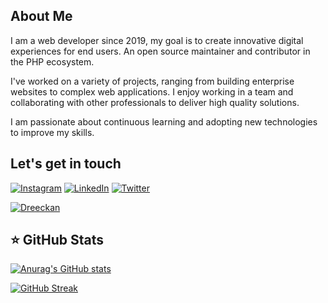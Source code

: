 ## About Me

I am a web developer since 2019, my goal is to create innovative digital experiences 
for end users. An open source maintainer and contributor in the PHP ecosystem.

I've worked on a variety of projects, ranging from building enterprise websites to complex web applications. I enjoy working in a team and collaborating with other professionals to deliver
high quality solutions.

I am passionate about continuous learning and adopting new technologies to improve my skills.


## Let's get in touch

[![Instagram](https://img.shields.io/badge/Instagram-%23E4405F.svg?logo=Instagram&logoColor=white)](https://www.instagram.com/tresor.ilunga_/) [![LinkedIn](https://img.shields.io/badge/LinkedIn-%230077B5.svg?logo=linkedin&logoColor=white)](https://www.linkedin.com/in/tresor-ilunga/) [![Twitter](https://img.shields.io/badge/Twitter-%231DA1F2.svg?logo=Twitter&logoColor=white)](https://twitter.com/tresor_ilunga__)

[![Dreeckan](https://github-profile-trophy.vercel.app/?username=Tresor-ilunga&theme=onedark&rank=SECRET,SSS,SS,S,AAA,AA,A&no-bg=true&no-frame=true&margin-w=16)](https://github.com/ryo-ma/github-profile-trophy)
## ⭐ GitHub Stats

[![Anurag's GitHub stats](https://github-readme-stats.vercel.app/api?username=Tresor-ilunga&show_icons=true&hide_border=false&title_color=3B1F94f&icon_color=FFE500&bg_color=09131B&text_color=ffffff&border_color=0c1a25)](https://github.com/anuraghazra/github-readme-stats)

 [![GitHub Streak](https://github-readme-streak-stats.herokuapp.com?user=Tresor-ilunga&hide_border=true&locale=fr&background=0d1117&ring=52BFEA&stroke=52BFEA&fire=52BFEA&sideNums=FFFFFF&currStreakLabel=FFFFFF&sideLabels=FFFFFF&dates=FFFFFF&currStreakNum=FFFFFF)](https://git.io/streak-stats) 